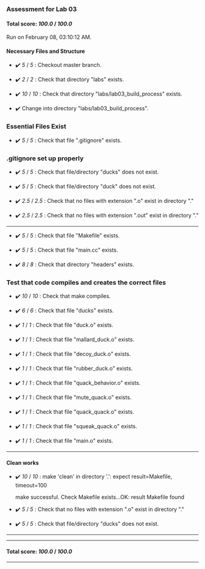 ### Assessment for Lab 03

#### Total score: _100.0_ / _100.0_

Run on February 08, 03:10:12 AM.


#### Necessary Files and Structure

+ :heavy_check_mark:  _5_ / _5_ :  Checkout master branch.



+ :heavy_check_mark:  _2_ / _2_ :  Check that directory "labs" exists.

+ :heavy_check_mark:  _10_ / _10_ :  Check that directory "labs/lab03_build_process" exists.

+ :heavy_check_mark:  Change into directory "labs/lab03_build_process".


### Essential Files Exist

+ :heavy_check_mark:  _5_ / _5_ :  Check that file ".gitignore" exists.


### .gitignore set up properly

+ :heavy_check_mark:  _5_ / _5_ :  Check that file/directory "ducks" does not exist.

+ :heavy_check_mark:  _5_ / _5_ :  Check that file/directory "duck" does not exist.

+ :heavy_check_mark:  _2.5_ / _2.5_ :  Check that no files with extension ".o" exist in directory "."

+ :heavy_check_mark:  _2.5_ / _2.5_ :  Check that no files with extension ".out" exist in directory "."

---

+ :heavy_check_mark:  _5_ / _5_ :  Check that file "Makefile" exists.

+ :heavy_check_mark:  _5_ / _5_ :  Check that file "main.cc" exists.

+ :heavy_check_mark:  _8_ / _8_ :  Check that directory "headers" exists.


### Test that code compiles and creates the correct files

+ :heavy_check_mark:  _10_ / _10_ :  Check that make  compiles.



+ :heavy_check_mark:  _6_ / _6_ :  Check that file "ducks" exists.

+ :heavy_check_mark:  _1_ / _1_ :  Check that file "duck.o" exists.

+ :heavy_check_mark:  _1_ / _1_ :  Check that file "mallard_duck.o" exists.

+ :heavy_check_mark:  _1_ / _1_ :  Check that file "decoy_duck.o" exists.

+ :heavy_check_mark:  _1_ / _1_ :  Check that file "rubber_duck.o" exists.

+ :heavy_check_mark:  _1_ / _1_ :  Check that file "quack_behavior.o" exists.

+ :heavy_check_mark:  _1_ / _1_ :  Check that file "mute_quack.o" exists.

+ :heavy_check_mark:  _1_ / _1_ :  Check that file "quack_quack.o" exists.

+ :heavy_check_mark:  _1_ / _1_ :  Check that file "squeak_quack.o" exists.

+ :heavy_check_mark:  _1_ / _1_ :  Check that file "main.o" exists.

---


#### Clean works

+ :heavy_check_mark:  _10_ / _10_ :  make 'clean' in directory '.': expect result=Makefile, timeout=100

    make successful.
    Check Makefile exists...OK: result Makefile found

+ :heavy_check_mark:  _5_ / _5_ :  Check that no files with extension ".o" exist in directory "."

+ :heavy_check_mark:  _5_ / _5_ :  Check that file/directory "ducks" does not exist.

---

---

#### Total score: _100.0_ / _100.0_

---

